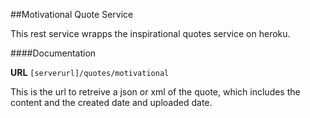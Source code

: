 ##Motivational Quote Service

This rest service wrapps the inspirational quotes service on heroku.

####Documentation

<b>URL</b> ```[serverurl]/quotes/motivational```

This is the url to retreive a json or xml of the quote, which includes the content and the created date and uploaded date.
